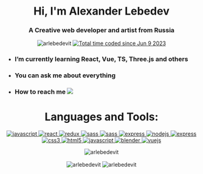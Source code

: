 
<h1 align="center">Hi, I'm Alexander Lebedev</h1>
<h3 align="center">A Creative web developer and artist from Russia</h3>

<p align="center">
<img src="https://komarev.com/ghpvc/?username=arlebedevit&label=Profile%20views&color=0e75b6&style=flat" alt="arlebedevit" />
<a align="center" href="https://wakatime.com/@d50225ab-63d0-458e-81f4-e50431c53a9b"><img src="https://wakatime.com/badge/user/d50225ab-63d0-458e-81f4-e50431c53a9b.svg" alt="Total time coded since Jun 9 2023" /></a>
</p>

- ### I’m currently learning **React, Vue, TS, Three.js and others**
- ### You can ask me about **everything**
- ### How to reach me <a href="mailto:arlebedevit@gmail.com"><img src="https://img.shields.io/badge/mail-%230077B5.svg?&style=for-the-badge&logo=gmail&logoColor=white" /></a> 

<h1 align="center">Languages and Tools:</h1>
<p align="center">
<a href="https://developer.mozilla.org/en-US/docs/Web/JavaScript" target="_blank" rel="noreferrer">
  <img src="https://img.shields.io/badge/javascript-%23323330.svg?style=for-the-badge&logo=javascript&logoColor=%23F7DF1E" alt="javascript"/> 
</a>
  <a href="https://reactjs.org/" target="_blank" rel="noreferrer"> 
  <img src="https://img.shields.io/badge/react-%2320232a.svg?style=for-the-badge&logo=react&logoColor=%2361DAFB" alt="react"/> 
</a>
<a href="https://redux.js.org" target="_blank" rel="noreferrer"> 
  <img src="https://img.shields.io/badge/redux-%23593d88.svg?style=for-the-badge&logo=redux&logoColor=white" alt="redux"/> 
</a>
  <a href="https://sass-lang.com" target="_blank" rel="noreferrer"> 
  <img src="https://img.shields.io/badge/SASS-hotpink.svg?style=for-the-badge&logo=SASS&logoColor=white" alt="sass"/>
</a> 
  <a href="https://v3.ru.vuejs.org/ru/" target="_blank" rel="noreferrer"> 
  <img src="https://img.shields.io/badge/vuejs-%2335495e.svg?style=for-the-badge&logo=vuedotjs&logoColor=%234FC08D" alt="sass"/>
</a> 
<a href="https://threejs.org/" target="_blank" rel="noreferrer"> 
  <img src="https://img.shields.io/badge/threejs-black?style=for-the-badge&logo=three.js&logoColor=white" alt="express"/> 
</a>
  <a href="https://nodejs.org" target="_blank" rel="noreferrer"> 
  <img src="https://img.shields.io/badge/node.js-6DA55F?style=for-the-badge&logo=node.js&logoColor=white" alt="nodejs"/> 
</a> 
<a href="https://expressjs.com" target="_blank" rel="noreferrer"> 
  <img src="https://img.shields.io/badge/express.js-%23404d59.svg?style=for-the-badge&logo=express&logoColor=%2361DAFB" alt="express"/> 
</a>
<a href="https://www.w3schools.com/css/" target="_blank" rel="noreferrer"> 
  <img src="https://img.shields.io/badge/css3-%231572B6.svg?style=for-the-badge&logo=css3&logoColor=white" alt="css3"/> 
</a>
<a href="https://www.w3.org/html/" target="_blank" rel="noreferrer"> 
  <img src="https://img.shields.io/badge/html5-%23E34F26.svg?style=for-the-badge&logo=html5&logoColor=white" alt="html5"/>
</a> 
  <a href="https://www.docker.com/" target="_blank" rel="noreferrer">
  <img src="https://img.shields.io/badge/docker-%230db7ed.svg?style=for-the-badge&logo=docker&logoColor=white" alt="javascript"/> 
</a> 
  <a href="https://www.blender.org/" target="_blank" rel="noreferrer">
<img src="https://img.shields.io/badge/blender-%23F5792A.svg?style=for-the-badge&logo=blender&logoColor=white" alt="blender" />
</a> 
<a href="https://git-scm.com/" target="_blank" rel="noreferrer"> 
  <img src="https://img.shields.io/badge/git-%23F05033.svg?style=for-the-badge&logo=git&logoColor=white" alt="vuejs"/>
</a>
</p>
<p align="center">
  <img align="center" src="https://github-readme-stats.vercel.app/api/top-langs?username=arlebedevit&show_icons=true&theme=dark&title_color=ebebeb&text_color=ebebeb&hide_border=true&locale=en&layout=compact" alt="arlebedevit" />
</p>
<p align="center">
  <img align="center" src="https://www.codewars.com/users/ARLebedevIt/badges/large" alt="arlebedevit" />
  <img align="center" src="https://leetcode-stats-six.vercel.app/api?username=ARLebedevIt&theme=dark" alt="arlebedevit" />
</p>
